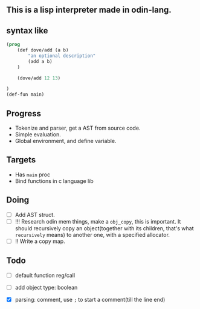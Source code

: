 ## This is a lisp interpreter made in odin-lang.



## syntax like

```lisp
(prog
	(def dove/add (a b)
		"an optional description"
		(add a b)
	)

    (dove/add 12 13)

)
(def-fun main)

```

## Progress
- Tokenize and parser, get a AST from source code.
- Simple evaluation.
- Global environment, and define variable.

## Targets
- Has `main` proc
- Bind functions in c language lib

## Doing
- [ ] Add AST struct.
- [ ] !!! Research odin mem things, make a `obj_copy`, this is important. It should recursively copy an object(together with its children, that's what `recursively` means) to another one, with a specified allocator.
- [ ] !! Write a copy map.

## Todo
- [ ] default function reg/call
- [ ] add object type: boolean
- [x] parsing: comment, use `;` to start a comment(till the line end)

